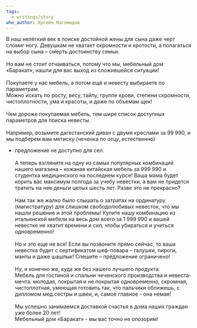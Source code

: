 ```yaml
---
tags:
  - writings/story
who_author: Хусейн Магомадов
---
```

В наш нелёгкий век в поиске достойной жены для сына даже черт сломиг ногу. Девушкам не хватает скромности и кротости, а полагаться на выбор сына – смерть достоинству семьи.  
⠀  
Но вам не стоит отчаиваться, потому что мы, мебельный дом «Баракат», нашли для вас выход из сложившейся ситуации!  
⠀  
Покупаете у нас мебель, а потом ещё и невесту выбираете по параметрам.  
Можно искать по росту, весу, тайпу, группе крови, степени скромности, чистоплотности, ума и красоты, и даже по объемам щек!  
⠀  
Чем дороже покупаемая мебель, тем шире список доступных параметров для поиска невесты.  
⠀  
Например, возьмите дагестанский диван с двумя креслами за 99 990, и мы подберем вам метиску (чеченка по отцу, естественно)  
- предложение не доступно для сел.  
⠀  
А теперь взгляните на одну из самых популярных комбинаций нашего магазина – кожаная китайская мебель за 999 990 и студентка медицинского на последнем курсе! Ваша мама будет корить вас максимум полгода за учебу невестки, а вам не придется тратить на нее деньги целых шесть лет. Разве это не прекрасно?  
⠀  
Нам так же жалко было слышать о затратах на ординатуру (магистратуру) для слишком свободолюбивых невесток, что мы нашли решение и этой проблемы! Купите нашу комбинацию из итальянской мебели на весь дом всего за 1 999 990 и вашей невестке не хватит времени и сил, чтобы убираться и учиться одновременно!  
⠀  
Но и это еще не все! Если вы позвоните прямо сейчас, то ваша невестка будет с сертификатом шеф-повара – галушки, пироги, манты и даже шашлык! Спешите – предложение ограничено!  
⠀  
Ну, и конечно же, куда же без нашего лучшего продукта:  
Мебель для гостиной и спальни чеченского производства и невеста-мечта: молодая, покрытая и не покрытая одновременно, скромная, чистоплотная, умеющая готовить так, что пальчики оближешь, с дипломом мед.сестры и швеи, и, самое главное - она немая!  
⠀  
Мы успешно занимаемся доставкой счастья в дома наших граждан уже более 20 лет!  
Мебельный дом «Баракат» - мы вас точно не опозорим!